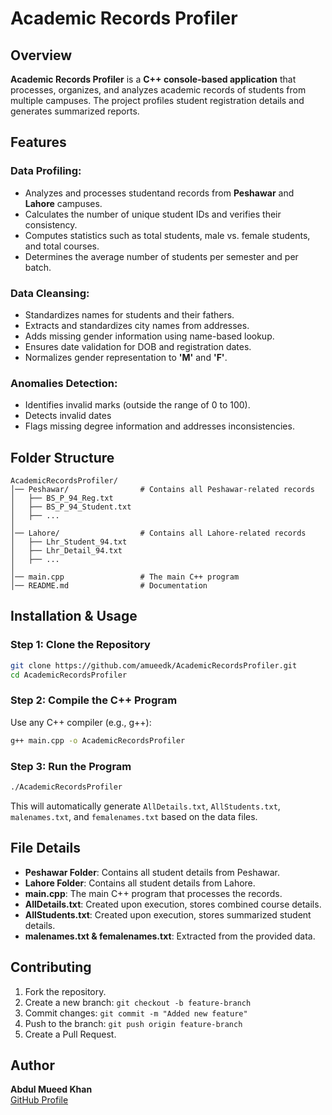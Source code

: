 # Academic Records Profiler

## Overview
**Academic Records Profiler** is a **C++ console-based application** that processes, organizes, and analyzes academic records of students from multiple campuses. The project profiles student registration details and generates summarized reports.

## Features
### **Data Profiling:**
- Analyzes and processes studentand records from **Peshawar** and **Lahore** campuses.
- Calculates the number of unique student IDs and verifies their consistency.
- Computes statistics such as total students, male vs. female students, and total courses.
- Determines the average number of students per semester and per batch.

### **Data Cleansing:**
- Standardizes names for students and their fathers.
- Extracts and standardizes city names from addresses.
- Adds missing gender information using name-based lookup.
- Ensures date validation for DOB and registration dates.
- Normalizes gender representation to **'M'** and **'F'**.

### **Anomalies Detection:**
- Identifies invalid marks (outside the range of 0 to 100).
- Detects invalid dates 
- Flags missing degree information and addresses inconsistencies.

## Folder Structure
```plaintext
AcademicRecordsProfiler/
│── Peshawar/                # Contains all Peshawar-related records
│   ├── BS_P_94_Reg.txt
│   ├── BS_P_94_Student.txt
│   ├── ...
│
│── Lahore/                  # Contains all Lahore-related records
│   ├── Lhr_Student_94.txt
│   ├── Lhr_Detail_94.txt
│   ├── ...
│
│── main.cpp                 # The main C++ program
│── README.md                # Documentation
```

## Installation & Usage
### **Step 1: Clone the Repository**
```sh
git clone https://github.com/amueedk/AcademicRecordsProfiler.git
cd AcademicRecordsProfiler
```

### **Step 2: Compile the C++ Program**
Use any C++ compiler (e.g., g++):
```sh
g++ main.cpp -o AcademicRecordsProfiler
```

### **Step 3: Run the Program**
```sh
./AcademicRecordsProfiler
```
This will automatically generate `AllDetails.txt`, `AllStudents.txt`, `malenames.txt`, and `femalenames.txt` based on the data files.

## File Details
- **Peshawar Folder**: Contains all student details from Peshawar.
- **Lahore Folder**: Contains all student details from Lahore.
- **main.cpp**: The main C++ program that processes the records.
- **AllDetails.txt**: Created upon execution, stores combined course details.
- **AllStudents.txt**: Created upon execution, stores summarized student details.
- **malenames.txt & femalenames.txt**: Extracted from the provided data.

## Contributing
1. Fork the repository.
2. Create a new branch: `git checkout -b feature-branch`
3. Commit changes: `git commit -m "Added new feature"`
4. Push to the branch: `git push origin feature-branch`
5. Create a Pull Request.

## Author
**Abdul Mueed Khan**  
[GitHub Profile](https://github.com/amueedk)

